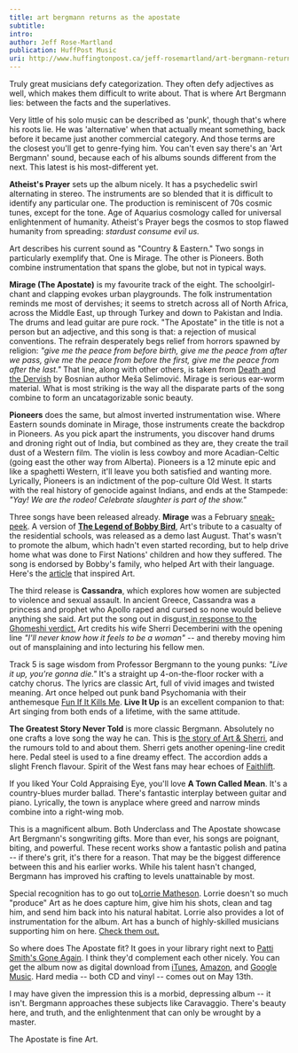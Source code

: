 ```yaml
---
title: art bergmann returns as the apostate
subtitle:
intro:
author: Jeff Rose-Martland
publication: HuffPost Music
uri: http://www.huffingtonpost.ca/jeff-rosemartland/art-bergmann-returns_b_9642046.html
---
```

Truly great musicians defy categorization. They often defy adjectives as well, which makes them difficult to write about. That is where Art Bergmann lies: between the facts and the superlatives.

Very little of his solo music can be described as 'punk', though that's where his roots lie. He was 'alternative' when that actually meant something, back before it became just another commercial category. And those terms are the closest you'll get to genre-fying him. You can't even say there's an 'Art Bergmann' sound, because each of his albums sounds different from the next. This latest is his most-different yet.
<!--more-->
**Atheist's Prayer** sets up the album nicely. It has a psychedelic swirl alternating in stereo. The instruments are so blended that it is difficult to identify any particular one. The production is reminiscent of 70s cosmic tunes, except for the tone. Age of Aquarius cosmology called for universal enlightenment of humanity. Atheist's Prayer begs the cosmos to stop flawed humanity from spreading: *stardust consume evil us.*

Art describes his current sound as "Country & Eastern." Two songs in particularly exemplify that. One is Mirage. The other is Pioneers. Both combine instrumentation that spans the globe, but not in typical ways.

**Mirage (The Apostate)** is my favourite track of the eight. The schoolgirl-chant and clapping evokes urban playgrounds. The folk instrumentation reminds me most of dervishes; it seems to stretch across all of North Africa, across the Middle East, up through Turkey and down to Pakistan and India. The drums and lead guitar are pure rock. "The Apostate" in the title is not a person but an adjective, and this song is that: a rejection of musical conventions. The refrain desperately begs relief from horrors spawned by religion: *"give me the peace from before birth, give me the peace from after we pass, give me the peace from before the first, give me the peace from after the last."* That line, along with other others, is taken from [Death and the Dervish](https://en.wikipedia.org/wiki/Death_and_the_Dervish) by Bosnian author Meša Selimović. Mirage is serious ear-worm material. What is most striking is the way all the disparate parts of the song combine to form an uncatagorizable sonic beauty.

**Pioneers** does the same, but almost inverted instrumentation wise. Where Eastern sounds dominate in Mirage, those instruments create the backdrop in Pioneers. As you pick apart the instruments, you discover hand drums and droning right out of India, but combined as they are, they create the trail dust of a Western film. The violin is less cowboy and more Acadian-Celtic (going east the other way from Alberta). Pioneers is a 12 minute epic and like a spaghetti Western, it'll leave you both satisfied and wanting more. Lyrically, Pioneers is an indictment of the pop-culture Old West. It starts with the real history of genocide against Indians, and ends at the Stampede: *"Yay! We are the rodeo! Celebrate slaughter is part of the show."*

Three songs have been released already. **Mirage** was a February [sneak-peek](http://themusicexpress.ca/art-bergmanns-mirage-the-apostate-premieres-at-exclaim/). A version of [**The Legend of Bobby Bird**](http://www.cbc.ca/radio/asithappens/as-it-happens-friday-edition-1.3191408/the-legend-of-bobby-bird-one-family-s-residential-school-tragedy-told-in-song-1.3191414), Art's tribute to a casualty of the residential schools, was released as a demo last August. That's wasn't to promote the album, which hadn't even started recording, but to help drive home what was done to First Nations' children and how they suffered. The song is endorsed by Bobby's family, who helped Art with their language. Here's the [article](http://www.thestarphoenix.com/Cold+alone+year+search+Bobby+Bird/11279799/story.html) that inspired Art.

The third release is **Cassandra**, which explores how women are subjected to violence and sexual assault. In ancient Greece, Cassandra was a princess and prophet who Apollo raped and cursed so none would believe anything she said. Art put the song out in disgust,[in response to the Ghomeshi verdict.](http://spillmagazine.com/spill-news-art-bergmann-releases-cassandra-apostate-response-ghomeshi-verdict/) Art credits his wife Sherri Decemberini with the opening line *"I'll never know how it feels to be a woman"* -- and thereby moving him out of mansplaining and into lecturing his fellow men.

Track 5 is sage wisdom from Professor Bergmann to the young punks: *"Live it up, you're gonna die."* It's a straight up 4-on-the-floor rocker with a catchy chorus. The lyrics are classic Art, full of vivid images and twisted meaning. Art once helped out punk band Psychomania with their anthemesque [Fun If It Kills Me](https://soundcloud.com/secret-agent-records/fun-if-it-kills-me-psychomania). **Live It Up** is an excellent companion to that: Art singing from both ends of a lifetime, with the same attitude.

**The Greatest Story Never Told** is more classic Bergmann. Absolutely no one crafts a love song the way he can. This is [the story of Art & Sherri](http://music.cbc.ca/#!/blogs/2016/3/First-Play-and-track-by-track-Art-Bergmann-The-Apostate), and the rumours told to and about them. Sherri gets another opening-line credit here. Pedal steel is used to a fine dreamy effect. The accordion adds a slight French flavour. Spirit of the West fans may hear echoes of [Faithlift](http://sotw.ca/faithlift).

If you liked Your Cold Appraising Eye, you'll love **A Town Called Mean**. It's a country-blues murder ballad. There's fantastic interplay between guitar and piano. Lyrically, the town is anyplace where greed and narrow minds combine into a right-wing mob.

This is a magnificent album. Both Underclass and The Apostate showcase Art Bergmann's songwriting gifts. More than ever, his songs are poignant, biting, and powerful. These recent works show a fantastic polish and patina -- if there's grit, it's there for a reason. That may be the biggest difference between this and his earlier works. While his talent hasn't changed, Bergmann has improved his crafting to levels unattainable by most.

Special recognition has to go out to[Lorrie Matheson](http://www.lorriematheson.com/). Lorrie doesn't so much "produce" Art as he does capture him, give him his shots, clean and tag him, and send him back into his natural habitat. Lorrie also provides a lot of instrumentation for the album. Art has a bunch of highly-skilled musicians supporting him on here. [Check them out.](http://bit.ly/1Nds75f)

So where does The Apostate fit? It goes in your library right next to [Patti Smith's Gone Again](http://www.rollingstone.com/music/albumreviews/gone-again-19961202). I think they'd complement each other nicely. You can get the album now as digital download from [iTunes](http://geni.us/ArtBergmanniTunes), [Amazon](http://geni.us/ArtBergmannAmazon), and [Google Music](http://geni.us/ArtBergmannGoogle). Hard media -- both CD and vinyl -- comes out on May 13th.

I may have given the impression this is a morbid, depressing album -- it isn't. Bergmann approaches these subjects like Caravaggio. There's beauty here, and truth, and the enlightenment that can only be wrought by a master.

The Apostate is fine Art.
